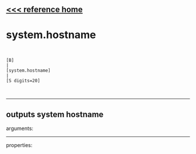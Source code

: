 [<<< reference home](ceammc_lib.md)
---

# system.hostname

```


[B]
|
[system.hostname]
|
[S digits=20]

            
```
---
outputs system hostname
---
arguments:


---
properties:


